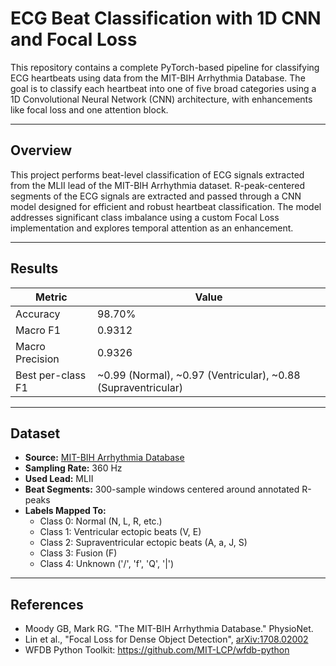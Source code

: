 # ECG Beat Classification with 1D CNN and Focal Loss

This repository contains a complete PyTorch-based pipeline for classifying ECG heartbeats using data from the MIT-BIH Arrhythmia Database. The goal is to classify each heartbeat into one of five broad categories using a 1D Convolutional Neural Network (CNN) architecture, with enhancements like focal loss and one attention block.

---

## Overview

This project performs beat-level classification of ECG signals extracted from the MLII lead of the MIT-BIH Arrhythmia dataset. R-peak-centered segments of the ECG signals are extracted and passed through a CNN model designed for efficient and robust heartbeat classification. The model addresses significant class imbalance using a custom Focal Loss implementation and explores temporal attention as an enhancement.

---

## Results

| Metric        | Value    |
|---------------|----------|
| Accuracy      | 98.70%   |
| Macro F1      | 0.9312   |
| Macro Precision | 0.9326 |
| Best per-class F1 | ~0.99 (Normal), ~0.97 (Ventricular), ~0.88 (Supraventricular) |

---

## Dataset

- **Source:** [MIT-BIH Arrhythmia Database](https://physionet.org/content/mitdb/1.0.0/)
- **Sampling Rate:** 360 Hz
- **Used Lead:** MLII
- **Beat Segments:** 300-sample windows centered around annotated R-peaks
- **Labels Mapped To:**
  - Class 0: Normal (N, L, R, etc.)
  - Class 1: Ventricular ectopic beats (V, E)
  - Class 2: Supraventricular ectopic beats (A, a, J, S)
  - Class 3: Fusion (F)
  - Class 4: Unknown ('/', 'f', 'Q', '|')

---

## References

- Moody GB, Mark RG. "The MIT-BIH Arrhythmia Database." PhysioNet.
- Lin et al., "Focal Loss for Dense Object Detection", [arXiv:1708.02002](https://arxiv.org/abs/1708.02002)
- WFDB Python Toolkit: https://github.com/MIT-LCP/wfdb-python
